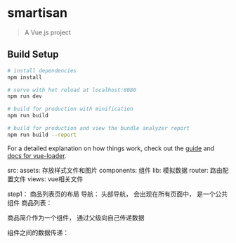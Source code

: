 # smartisan

> A Vue.js project

## Build Setup

``` bash
# install dependencies
npm install

# serve with hot reload at localhost:8080
npm run dev

# build for production with minification
npm run build

# build for production and view the bundle analyzer report
npm run build --report
```

For a detailed explanation on how things work, check out the [guide](http://vuejs-templates.github.io/webpack/) and [docs for vue-loader](http://vuejs.github.io/vue-loader).



src:
  assets: 存放样式文件和图片
  components: 组件
  lib: 模拟数据
  router: 路由配置文件
  views: vue相关文件
  
  
step1：
  商品列表页的布局
    导航：
      头部导航， 会出现在所有页面中， 是一个公共组件
    商品列表：
  
  商品简介作为一个组件， 通过父级向自己传递数据
  
  组件之间的数据传递：
  
